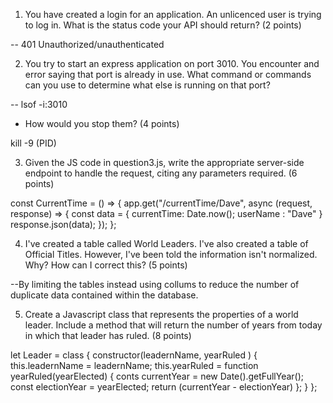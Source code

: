 1. You have created a login for an application. An unlicenced user is trying to log in. What is the status code your API should return? (2 points)

-- 401 Unauthorized/unauthenticated

2. You try to start an express application on port 3010. You encounter and error saying that port is already in use. What command or commands can you use to determine what else is running on that port?

-- lsof -i:3010

   - How would you stop them? (4 points)

   kill -9 (PID)

3. Given the JS code in question3.js, write the appropriate server-side endpoint to handle the request, citing any parameters required. (6 points)

const CurrentTime = () => {
	app.get("/currentTime/Dave", async (request, response) => {
      const data = {
         currentTime: Date.now();
         userName : "Dave"
      }
		response.json(data);
	});
};



4. I've created a table called World Leaders. I've also created a table of Official Titles. However, I've been told the information isn't normalized. Why? How can I correct this? (5 points)

--By limiting the tables instead using collums to reduce the number of duplicate data contained within the database.

5. Create a Javascript class that represents the properties of a world leader. Include a method that will return the number of years from today in which that leader has ruled. (8 points)

let Leader = class {
  constructor(leadernName, yearRuled ) {
    this.leadernName = leadernName;
    this.yearRuled = function yearRuled(yearElected) {
      conts currentYear = new Date().getFullYear();
      const electionYear = yearElected;
      return (currentYear - electionYear)
    };
  }
};
